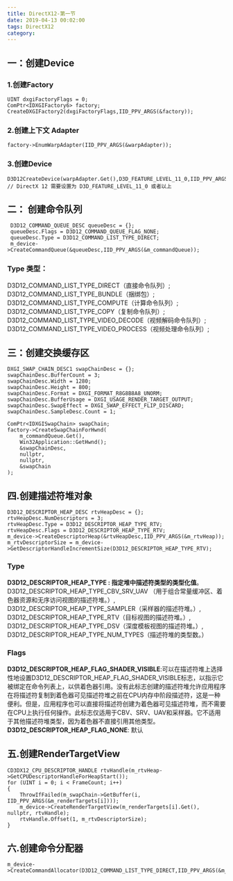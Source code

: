 ```yaml
---
title: DirectX12-第一节
date: 2019-04-13 00:02:00
tags: DirectX12
category:
---
```

## 一：创建Device

### 1.创建Factory
```
UINT dxgiFactoryFlags = 0;
ComPtr<IDXGIFactory6> factory;
CreateDXGIFactory2(dxgiFactoryFlags,IID_PPV_ARGS(&factory));
```
### 2.创建上下文 Adapter
 
 ```
 factory->EnumWarpAdapter(IID_PPV_ARGS(&warpAdapter));
 ```
 ### 3.创建Device
 ```
 D3D12CreateDevice(warpAdapter.Get(),D3D_FEATURE_LEVEL_11_0,IID_PPV_ARGS(&m_device)); 
 // DirectX 12 需要设置为 D3D_FEATURE_LEVEL_11_0 或者以上
 ```

 ## 二： 创建命令队列
```
 D3D12_COMMAND_QUEUE_DESC queueDesc = {};
 queueDesc.Flags = D3D12_COMMAND_QUEUE_FLAG_NONE;
 queueDesc.Type = D3D12_COMMAND_LIST_TYPE_DIRECT;
 m_device->CreateCommandQueue(&queueDesc,IID_PPV_ARGS(&m_commandQueue));
```
### Type 类型：
D3D12_COMMAND_LIST_TYPE_DIRECT（直接命令队列）;
D3D12_COMMAND_LIST_TYPE_BUNDLE（捆绑包）;
D3D12_COMMAND_LIST_TYPE_COMPUTE（计算命令队列）;
D3D12_COMMAND_LIST_TYPE_COPY（复制命令队列）;
D3D12_COMMAND_LIST_TYPE_VIDEO_DECODE（视频解码命令队列）; 
D3D12_COMMAND_LIST_TYPE_VIDEO_PROCESS（视频处理命令队列）;

## 三：创建交换缓存区
```
DXGI_SWAP_CHAIN_DESC1 swapChainDesc = {};
swapChainDesc.BufferCount = 3;
swapChainDesc.Width = 1280;
swapChainDesc.Height = 800;
swapChainDesc.Format = DXGI_FORMAT_R8G8B8A8_UNORM;
swapChainDesc.BufferUsage = DXGI_USAGE_RENDER_TARGET_OUTPUT;
swapChainDesc.SwapEffect = DXGI_SWAP_EFFECT_FLIP_DISCARD;
swapChainDesc.SampleDesc.Count = 1;

ComPtr<IDXGISwapChain> swapChain;
factory->CreateSwapChainForHwnd(
    m_commandQueue.Get(),
    Win32Application::GetHwnd();
    &swapChainDesc,
    nullptr,
    nullptr,
    &swapChain
);
```
## 四.创建描述符堆对象
```
D3D12_DESCRIPTOR_HEAP_DESC rtvHeapDesc = {};
rtvHeapDesc.NumDescriptors = 3;
rtvHeapDesc.Type = D3D12_DESCRIPTOR_HEAP_TYPE_RTV;
rtvHeapDesc.Flags = D3D12_DESCRIPTOR_HEAP_TYPE_RTV;
m_device->CreateDescriptorHeap(&rtvHeapDesc,IID_PPV_ARGS(&m_rtvHeap));
m_rtvDescriptorSize = m_device->GetDescriptorHandleIncrementSize(D3D12_DESCRIPTOR_HEAP_TYPE_RTV);
```
### Type
**D3D12_DESCRIPTOR_HEAP_TYPE : 指定堆中描述符类型的类型化值**。
  D3D12_DESCRIPTOR_HEAP_TYPE_CBV_SRV_UAV （用于组合常量缓冲区、着色器资源和无序访问视图的描述符堆。）, 
  D3D12_DESCRIPTOR_HEAP_TYPE_SAMPLER（采样器的描述符堆。）,
  D3D12_DESCRIPTOR_HEAP_TYPE_RTV（目标视图的描述符堆。）,
  D3D12_DESCRIPTOR_HEAP_TYPE_DSV（深度模板视图的描述符堆。）,
  D3D12_DESCRIPTOR_HEAP_TYPE_NUM_TYPES（描述符堆的类型数。）
### Flags
**D3D12_DESCRIPTOR_HEAP_FLAG_SHADER_VISIBLE**:可以在描述符堆上选择性地设置D3D12_DESCRIPTOR_HEAP_FLAG_SHADER_VISIBLE标志，以指示它被绑定在命令列表上，以供着色器引用。没有此标志创建的描述符堆允许应用程序在将描述符复制到着色器可见描述符堆之前在CPU内存中阶段描述符，这是一种便利。但是，应用程序也可以直接将描述符创建为着色器可见描述符堆，而不需要在CPU上执行任何操作。此标志仅适用于CBV、SRV、UAV和采样器。它不适用于其他描述符堆类型，因为着色器不直接引用其他类型。
**D3D12_DESCRIPTOR_HEAP_FLAG_NONE**: 默认
## 五.创建RenderTargetView
```
CD3DX12_CPU_DESCRIPTOR_HANDLE rtvHandle(m_rtvHeap->GetCPUDescriptorHandleForHeapStart());
for (UINT i = 0; i < FrameCount; i++)
{
	ThrowIfFailed(m_swapChain->GetBuffer(i, IID_PPV_ARGS(&m_renderTargets[i])));
	m_device->CreateRenderTargetView(m_renderTargets[i].Get(), nullptr, rtvHandle);
	rtvHandle.Offset(1, m_rtvDescriptorSize);
}				
```
## 六.创建命令分配器
```
m_device->CreateCommandAllocator(D3D12_COMMAND_LIST_TYPE_DIRECT,IID_PPV_ARGS(&m_commandAllocator));
```